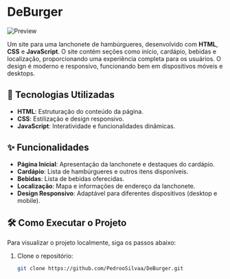 # DeBurger

![Preview](https://github.com/user-attachments/assets/7c11bcfc-8f65-4624-b8d8-18fadd2a7f8a)

Um site para uma lanchonete de hambúrgueres, desenvolvido com **HTML**, **CSS** e **JavaScript**. O site contém seções como início, cardápio, bebidas e localização, proporcionando uma experiência completa para os usuários. O design é moderno e responsivo, funcionando bem em dispositivos móveis e desktops.

## 🚀 Tecnologias Utilizadas

- **HTML**: Estruturação do conteúdo da página.
- **CSS**: Estilização e design responsivo.
- **JavaScript**: Interatividade e funcionalidades dinâmicas.

## ✨ Funcionalidades

- **Página Inicial**: Apresentação da lanchonete e destaques do cardápio.
- **Cardápio**: Lista de hambúrgueres e outros itens disponíveis.
- **Bebidas**: Lista de bebidas oferecidas.
- **Localização**: Mapa e informações de endereço da lanchonete.
- **Design Responsivo**: Adaptável para diferentes dispositivos (desktop e mobile).

## 🛠️ Como Executar o Projeto

Para visualizar o projeto localmente, siga os passos abaixo:

1. Clone o repositório:
   ```bash
   git clone https://github.com/PedrooSilvaa/DeBurger.git

